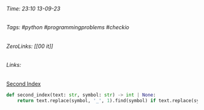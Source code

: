 ###### Time: 23:10  13-09-23  
###### Tags: #python #programmingproblems #checkio 
###### ZeroLinks: [[00 it]]
###### Links: 

[Second Index](https://py.checkio.org/ru/mission/second-index/)

```python
def second_index(text: str, symbol: str) -> int | None:
    return text.replace(symbol, '_', 1).find(symbol) if text.replace(symbol, '', 1).find(symbol) > 0 else None
```